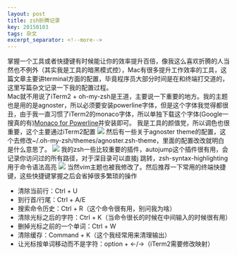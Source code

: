 ```yaml
---
layout: post
title: zsh折腾记录
key: 20150103
tags: 杂文
excerpt_separator: <!--more-->
---
```

掌握一个工具或者快捷键有时候能让你的效率提升百倍，像我这么喜欢折腾的人当然也不例外（其实我是工具的暗黑模式控），Mac有很多提升工作效率的工具，这篇文章主要讲terminal方面的配置，毕竟程序员大部分时间是在和终端打交道的，这里写篇杂文记录一下我的配置过程。<!--more-->  
Mac就不用说了iTerm2 + oh-my-zsh是王道，主要说一下重要的地方。我的主题也是用的是agnoster，所以必须要安装powerline字体，但是这个字体我觉得都很丑，由于我一直习惯了iTerm2的monaco字体，所以单独下载这个字体(Google一搜真的有)[Monaco for Powerline](https://github.com/supermarin/powerline-fonts/tree/master/Monaco)并安装即可。
我是工具的颜值党，所以调色也很重要，这个主要通过iTerm2配置
![](https://raw.githubusercontent.com/la0s/la0s.github.io/master/screenshots/20190523.1.png)
然后有一些关于agnoster theme的配置，这个去修改~/.oh-my-zsh/themes/agnoster.zsh-theme，里面的配置改改就明白是什么意思了。
![](https://raw.githubusercontent.com/la0s/la0s.github.io/master/screenshots/20190523.2.png)
我的zsh一些比较重要的插件，autojump这个插件很有用，会记录你访问过的所有路径，对于深目录可以直接j 跳转，zsh-syntax-highlighting用于命令语法高亮
![](https://raw.githubusercontent.com/la0s/la0s.github.io/master/screenshots/20190523.3.png)
当然vim主题也被我修改了。然后推荐一下常用的终端快捷键，这些快捷键掌握之后会省掉很多繁琐的操作
+ 清除当前行：Ctrl + U  
+ 到行首/行尾：Ctrl + A/E  
+ 搜索命令历史：Ctrl + R（这个命令很有用，别问我为啥）  
+ 清除光标之后的字符：Ctrl + K（当命令很长的时候在中间输入的时候很有用）
+ 删掉光标之前的一个单词：Ctrl + W  
+ 清除缓存：Command + K（这个我经常用来清理输出）  
+ 让光标按单词移动而不是字符：option + ←/→（iTerm2需要修改映射）
